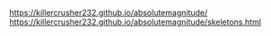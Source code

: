 https://killercrusher232.github.io/absolutemagnitude/ <br/>
https://killercrusher232.github.io/absolutemagnitude/skeletons.html

